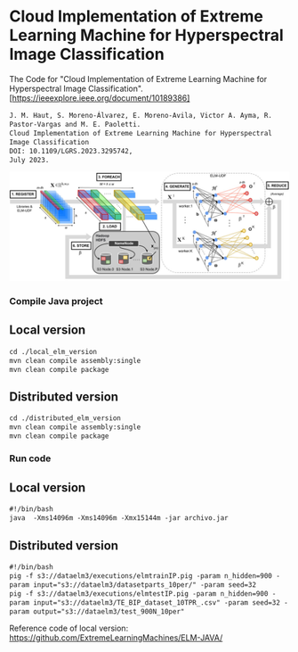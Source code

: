 # Cloud Implementation of Extreme Learning Machine for Hyperspectral Image Classification
The Code for "Cloud Implementation of Extreme Learning Machine for Hyperspectral Image Classification". [https://ieeexplore.ieee.org/document/10189386]
```
J. M. Haut, S. Moreno-Álvarez, E. Moreno-Avila, Victor A. Ayma, R. Pastor-Vargas and M. E. Paoletti.
Cloud Implementation of Extreme Learning Machine for Hyperspectral Image Classification
DOI: 10.1109/LGRS.2023.3295742,
July 2023.
```

![CLOUDELM](./images/CLOUDELM.jpg)


### Compile Java project

## Local version
```
cd ./local_elm_version
mvn clean compile assembly:single
mvn clean compile package
```

## Distributed version
```
cd ./distributed_elm_version
mvn clean compile assembly:single
mvn clean compile package
```


### Run code

## Local version
```
#!/bin/bash
java  -Xms14096m -Xms14096m -Xmx15144m -jar archivo.jar

```
## Distributed version
```
#!/bin/bash
pig -f s3://dataelm3/executions/elmtrainIP.pig -param n_hidden=900 -param input="s3://dataelm3/datasetparts_10per/" -param seed=32
pig -f s3://dataelm3/executions/elmtestIP.pig -param n_hidden=900 -param input="s3://dataelm3/TE_BIP_dataset_10TPR_.csv" -param seed=32 -param output="s3://dataelm3/test_900N_10per"
```

Reference code of local version: https://github.com/ExtremeLearningMachines/ELM-JAVA/
